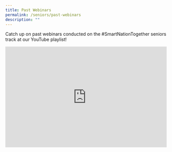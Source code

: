 ```yaml
---
title: Past Webinars
permalink: /seniors/past-webinars
description: ""
---
```


Catch up on past webinars conducted on the #SmartNationTogether seniors track at our YouTube playlist!

<iframe width="100%" height="315" src="https://www.youtube.com/embed/videoseries?list=PLmGkYf0auQJyDWGlxbnFyqBrq86C-zbow" title="YouTube video player" frameborder="0" allow="accelerometer; autoplay; clipboard-write; encrypted-media; gyroscope; picture-in-picture" allowfullscreen></iframe>